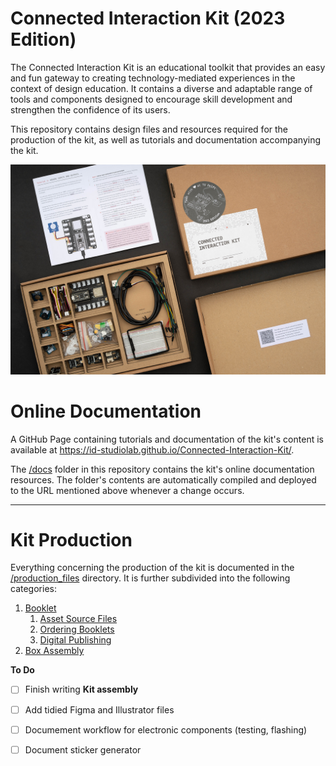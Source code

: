 # Connected Interaction Kit (2023 Edition)

The Connected Interaction Kit is an educational toolkit that provides an easy and fun gateway to creating technology-mediated experiences in the context of design education. It contains a diverse and adaptable range of tools and components designed to encourage skill development and strengthen the confidence of its users.

This repository contains design files and resources required for the production of the kit, as well as tutorials and documentation accompanying the kit.

![Exposé of the Connected Interaction Kit](/assets/connected-interaction-kit-2023-expose.jpg)

# Online Documentation
A GitHub Page containing tutorials and documentation of the kit's content is available at https://id-studiolab.github.io/Connected-Interaction-Kit/. 

The [/docs](/docs/) folder in this repository contains the kit's online documentation resources. The folder's contents are automatically compiled and deployed to the URL mentioned above whenever a change occurs.

---

# Kit Production
Everything concerning the production of the kit is documented in the [/production_files](/production_files/) directory. It is further subdivided into the following categories:

1. [Booklet](/production_files/2023_edition/booklet/README.md)
   1. [Asset Source Files](/production_files/2023_edition/booklet/README.md#asset-source-files)
   2. [Ordering Booklets](/production_files/2023_edition/booklet/README.md#ordering-booklets)
   3. [Digital Publishing](/production_files/2023_edition/booklet/README.md#digital-publishing)
2. [Box Assembly](/production_files/2023_edition/box_assembly/README.md)



**To Do**
- [ ] Finish writing **Kit assembly**
- [ ] Add tidied Figma and Illustrator files
- [ ] Documement workflow for electronic components (testing, flashing)
- [ ] Document sticker generator

